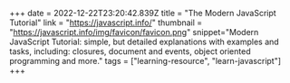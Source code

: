 +++
date = 2022-12-22T23:20:42.839Z
title = "The Modern JavaScript Tutorial"
link = "https://javascript.info/"
thumbnail = "https://javascript.info/img/favicon/favicon.png"
snippet="Modern JavaScript Tutorial: simple, but detailed explanations with examples and tasks, including: closures, document and events, object oriented programming and more."
tags = ["learning-resource", "learn-javascript"]
+++
